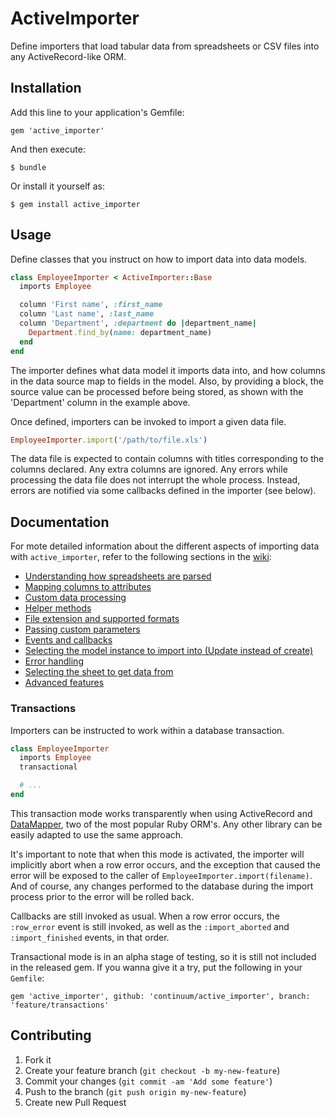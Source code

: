 # ActiveImporter

Define importers that load tabular data from spreadsheets or CSV files into any ActiveRecord-like ORM.

## Installation

Add this line to your application's Gemfile:

    gem 'active_importer'

And then execute:

    $ bundle

Or install it yourself as:

    $ gem install active_importer

## Usage

Define classes that you instruct on how to import data into data models.

```ruby
class EmployeeImporter < ActiveImporter::Base
  imports Employee

  column 'First name', :first_name
  column 'Last name', :last_name
  column 'Department', :department do |department_name|
    Department.find_by(name: department_name)
  end
end
```

The importer defines what data model it imports data into, and how columns in
the data source map to fields in the model.  Also, by providing a block, the
source value can be processed before being stored, as shown with the
'Department' column in the example above.

Once defined, importers can be invoked to import a given data file.

```ruby
EmployeeImporter.import('/path/to/file.xls')
```

The data file is expected to contain columns with titles corresponding to the
columns declared.  Any extra columns are ignored.  Any errors while processing
the data file does not interrupt the whole process.  Instead, errors are
notified via some callbacks defined in the importer (see below).

## Documentation

For mote detailed information about the different aspects of importing data
with `active_importer`, refer to the following sections in the [wiki]():

[wiki]: https://github.com/continuum/active_importer/wiki

* [Understanding how spreadsheets are parsed](https://github.com/continuum/active_importer/wiki/Understanding-how-spreadsheets-are-parsed)
* [Mapping columns to attributes](https://github.com/continuum/active_importer/wiki/Mapping-columns-to-attributes)
* [Custom data processing](https://github.com/continuum/active_importer/wiki/Custom-data-processing)
* [Helper methods](https://github.com/continuum/active_importer/wiki/Helper-methods)
* [File extension and supported formats](https://github.com/continuum/active_importer/wiki/File-extension-and-supported-formats)
* [Passing custom parameters](https://github.com/continuum/active_importer/wiki/Custom-parameters)
* [Events and callbacks](https://github.com/continuum/active_importer/wiki/Callbacks)
* [Selecting the model instance to import into (Update instead of create)](https://github.com/continuum/active_importer/wiki/Update-instead-of-create)
* [Error handling](https://github.com/continuum/active_importer/wiki/Error-handling)
* [Selecting the sheet to get data from](https://github.com/continuum/active_importer/wiki/Selecting-the-sheet-to-work-with)
* [Advanced features](https://github.com/continuum/active_importer/wiki/Advanced-and-experimental-features)

### Transactions

Importers can be instructed to work within a database transaction.

```ruby
class EmployeeImporter
  imports Employee
  transactional

  # ...
end
```

This transaction mode works transparently when using ActiveRecord and
[DataMapper](http://datamapper.org), two of the most popular Ruby ORM's.  Any
other library can be easily adapted to use the same approach.

It's important to note that when this mode is activated, the importer will
implicitly abort when a row error occurs, and the exception that caused the
error will be exposed to the caller of `EmployeeImporter.import(filename)`.
And of course, any changes performed to the database during the import process
prior to the error will be rolled back.

Callbacks are still invoked as usual.  When a row error occurs, the
`:row_error` event is still invoked, as well as the `:import_aborted` and
`:import_finished` events, in that order.

Transactional mode is in an alpha stage of testing, so it is still not included
in the released gem.  If you wanna give it a try, put the following in your
`Gemfile`:

    gem 'active_importer', github: 'continuum/active_importer', branch: 'feature/transactions'

## Contributing

1. Fork it
2. Create your feature branch (`git checkout -b my-new-feature`)
3. Commit your changes (`git commit -am 'Add some feature'`)
4. Push to the branch (`git push origin my-new-feature`)
5. Create new Pull Request
